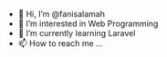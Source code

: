 - 👋 Hi, I’m @fanisalamah
- 👀 I’m interested in Web Programming
- 🌱 I’m currently learning Laravel 
- 📫 How to reach me ...

<!---
fanisalamah/fanisalamah is a ✨ special ✨ repository because its `README.md` (this file) appears on your GitHub profile.
You can click the Preview link to take a look at your changes.
--->
